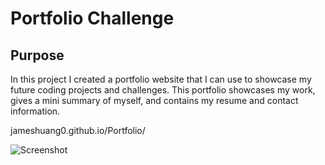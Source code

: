 # Portfolio Challenge

## Purpose

In this project I created a portfolio website that I can use to showcase my future coding projects and challenges. This portfolio showcases my work, gives a mini summary of myself, and contains my resume and contact information.

jameshuang0.github.io/Portfolio/

![Screenshot](https://github.com/mrxanthic/challenge-two/blob/main/assets/images/Screenshot.PNG)
